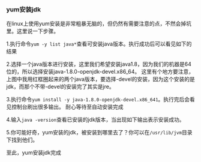 <!--
 * @FileDescription: 
 * @Author: wangzhichiao<https://github.com/wzc570738205>
 * @Date: 2021-08-19 11:13:22
 * @LastEditors: wangzhichiao<https://github.com/wzc570738205>
 * @LastEditTime: 2021-08-19 17:00:08
-->
### yum安装jdk
在linux上使用yum安装是非常粗暴无脑的，但仍然有需要注意的点，不然会掉坑里。这里说一下步骤。

1.执行命令```yum -y list java*```查看可安装java版本。执行成功后可以看见如下的结果

<elimg url='https://gitee.com/Wzhichao/img/raw/master/uPic/h1AmRk20%20.jpg' />

2.选择一个java版本进行安装，这里我们希望安装java1.8，因为我们的机器是64位的，所以选择安装java-1.8.0-openjdk-devel.x86_64。
这里有个地方要注意，上图中我用红框圈起来的两个java版本，要选择-devel的安装，因为这个安装的是jdk，而那个不带-devel的安装完了其实是jre。

3.执行命令```yum install -y java-1.8.0-openjdk-devel.x86_641```。执行完后会看见控制台刷出很多输出。
耐心等待至自动安装完成

<elimg url='https://gitee.com/Wzhichao/img/raw/master/uPic/disQBh35%20.jpg' />

4.输入```java -version```查看已安装的jdk版本，当出现如下输出表示安装成功。

<elimg url='https://gitee.com/Wzhichao/img/raw/master/uPic/HbrV5f48%20.jpg' />

5.你可能好奇，yum安装的jdk，被安装到哪里去了？你可以在```/usr/lib/jvm```目录下找到他们。

<elimg url='https://gitee.com/Wzhichao/img/raw/master/uPic/D12x2F59%20.jpg' />

至此，yum安装jdk完成